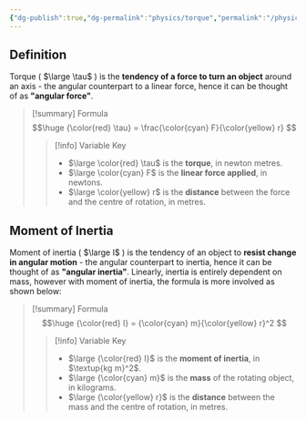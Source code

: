 ```yaml
---
{"dg-publish":true,"dg-permalink":"physics/torque","permalink":"/physics/torque/"}
---
```


## Definition
Torque ( $\large \tau$ ) is the **tendency of a force to turn an object** around an axis - the angular counterpart to a linear force, hence it can be thought of as **"angular force"**.

> [!summary] Formula
> $$\huge
> {\color{red} \tau} = \frac{\color{cyan} F}{\color{yellow} r}
> $$
> > [!info] Variable Key
> > - $\large \color{red} \tau$ is the **torque**, in newton metres.
> > - $\large \color{cyan} F$ is the **linear force applied**, in newtons.
> > - $\large \color{yellow} r$ is the **distance** between the force and the centre of rotation, in metres.

## Moment of Inertia
Moment of inertia ( $\large I$ ) is the tendency of an object to **resist change in angular motion** - the angular counterpart to inertia, hence it can be thought of as **"angular inertia"**. Linearly, inertia is entirely dependent on mass, however with moment of inertia, the formula is more involved as shown below:

> [!summary] Formula
> $$\huge
> {\color{red} I} = {\color{cyan} m}{\color{yellow} r}^2
> $$
> > [!info] Variable Key
> > - $\large {\color{red} I}$ is the **moment of inertia**, in $\textup{kg m}^2$.
> > - $\large {\color{cyan} m}$ is the **mass** of the rotating object, in kilograms.
> > - $\large {\color{yellow} r}$ is the **distance** between the mass and the centre of rotation, in metres.
